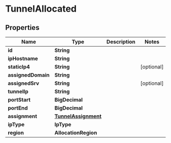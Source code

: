 

# TunnelAllocated


## Properties

| Name | Type | Description | Notes |
|------------ | ------------- | ------------- | -------------|
|**id** | **String** |  |  |
|**ipHostname** | **String** |  |  |
|**staticIp4** | **String** |  |  [optional] |
|**assignedDomain** | **String** |  |  |
|**assignedSrv** | **String** |  |  [optional] |
|**tunnelIp** | **String** |  |  |
|**portStart** | **BigDecimal** |  |  |
|**portEnd** | **BigDecimal** |  |  |
|**assignment** | [**TunnelAssignment**](TunnelAssignment.md) |  |  |
|**ipType** | **IpType** |  |  |
|**region** | **AllocationRegion** |  |  |



